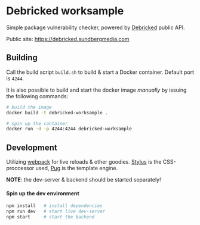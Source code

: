 # Debricked worksample
Simple package vulnerability checker, powered by [Debricked] public API.

Public site: https://debricked.sundbergmedia.com

## Building
Call the build script `build.sh` to build & start a Docker container. Default port is `4244`.

It is also possible to build and start the docker image *manually* by issuing the following commands:

```sh
# build the image
docker build -t debricked-worksample .

# spin up the container
docker run -d -p 4244:4244 debricked-worksample
```


## Development
Utilizing [webpack] for live reloads & other goodies. [Stylus] is the CSS-proccessor used, [Pug] is the template engine.

**NOTE**: the dev-server & backend should be started separately!

#### Spin up the dev environment

```sh
npm install   # install dependencies
npm run dev   # start live dev-server
npm start     # start the backend
```


<!-- Refernces -->
[debricked]: https://debricked.com/
[webpack]: https://webpack.js.org/
[docker]: https://www.docker.com/
[stylus]: http://stylus-lang.com/
[pug]: https://pugjs.org/
